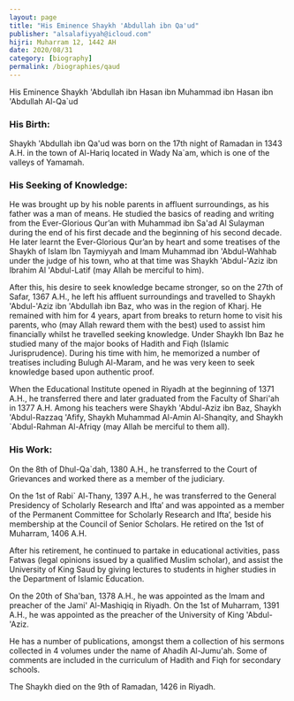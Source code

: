 ```yaml
---
layout: page
title: "His Eminence Shaykh 'Abdullah ibn Qa'ud"
publisher: "alsalafiyyah@icloud.com"
hijri: Muharram 12, 1442 AH
date: 2020/08/31
category: [biography]
permalink: /biographies/qaud
---
```


His Eminence Shaykh 'Abdullah ibn Hasan ibn Muhammad ibn Hasan ibn 'Abdullah Al-Qa`ud

### His Birth:

Shaykh 'Abdullah ibn Qa'ud was born on the 17th night of Ramadan in 1343 A.H. in the town of Al-Hariq located in Wady Na`am, which is one of the valleys of Yamamah.

### His Seeking of Knowledge:

He was brought up by his noble parents in affluent surroundings, as his father was a man of means. He studied the basics of reading and writing from the Ever-Glorious Qur’an with Muhammad ibn Sa'ad Al Sulayman during the end of his first decade and the beginning of his second decade. He later learnt the Ever-Glorious Qur’an by heart and some treatises of the Shaykh of Islam Ibn Taymiyyah and Imam Muhammad ibn 'Abdul-Wahhab under the judge of his town, who at that time was Shaykh 'Abdul-'Aziz ibn Ibrahim Al 'Abdul-Latif (may Allah be merciful to him).

After this, his desire to seek knowledge became stronger, so on the 27th of Safar, 1367 A.H., he left his affluent surroundings and travelled to Shaykh 'Abdul-'Aziz ibn 'Abdullah ibn Baz, who was in the region of Kharj. He remained with him for 4 years, apart from breaks to return home to visit his parents, who (may Allah reward them with the best) used to assist him financially whilst he travelled seeking knowledge. Under Shaykh Ibn Baz he studied many of the major books of Hadith and Fiqh (Islamic Jurisprudence). During his time with him, he memorized a number of treatises including Bulugh Al-Maram, and he was very keen to seek knowledge based upon authentic proof.

When the Educational Institute opened in Riyadh at the beginning of 1371 A.H., he transferred there and later graduated from the Faculty of Shari'ah in 1377 A.H. Among his teachers were Shaykh 'Abdul-Aziz ibn Baz, Shaykh 'Abdul-Razzaq 'Afify, Shaykh Muhammad Al-Amin Al-Shanqity, and Shaykh `Abdul-Rahman Al-Afriqy (may Allah be merciful to them all).

### His Work:

On the 8th of Dhul-Qa`dah, 1380 A.H., he transferred to the Court of Grievances and worked there as a member of the judiciary.

On the 1st of Rabi` Al-Thany, 1397 A.H., he was transferred to the General Presidency of Scholarly Research and Ifta’ and was appointed as a member of the Permanent Committee for Scholarly Research and Ifta’, beside his membership at the Council of Senior Scholars. He retired on the 1st of Muharram, 1406 A.H.

After his retirement, he continued to partake in educational activities, pass Fatwas (legal opinions issued by a qualified Muslim scholar), and assist the University of King Saud by giving lectures to students in higher studies in the Department of Islamic Education.

On the 20th of Sha'ban, 1378 A.H., he was appointed as the Imam and preacher of the Jami' Al-Mashiqiq in Riyadh. On the 1st of Muharram, 1391 A.H., he was appointed as the preacher of the University of King 'Abdul-'Aziz.

He has a number of publications, amongst them a collection of his sermons collected in 4 volumes under the name of Ahadih Al-Jumu'ah. Some of comments are included in the curriculum of Hadith and Fiqh for secondary schools.

The Shaykh died on the 9th of Ramadan, 1426 in Riyadh.

